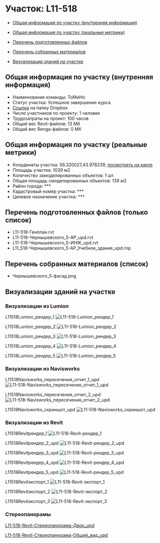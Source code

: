 # Участок: L11-518

* [Общая информация по участку (внутренняя информация)](#Chapter1)

* [Общая информация по участку (реальные метрики)](#Chapter2)

* [Перечень подготовленных файлов](#Chapter3)

* [Перечень собранных материалов](#Chapter4)

* [Визуализации зданий на участке](#Chapter6)

## <a id="Chapter1"></a> Общая информация по участку (внутренняя информация)
+ Наименование команды: ТоМиНо
+ Статус участка: Успешное завершение курса
+ [Ссылка](https://www.dropbox.com/sh/wvvgv1nw1iqred9/AADgPVp61GfTDdWn-irKdbCRa/L11_518?dl=0) на папку Dropbox
+ Число участников по проекту: 1 человек
+ Трудозатраты на проект: 100 часов
+ Общий вес Revit-файлов: 13 Мб
+ Общий вес Renga-файлов: 0 Мб
## <a id="Chapter2"></a> Общая информация по участку (реальные метрики)
+ Координаты участка: 56.320027,43.978239, [посмотреть на карте](https://yandex.ru/maps/47/nizhny-novgorod/?ll=43.978239%2C56.320027&z=19)
+ Площадь участка: 1039 м2
+ Количество замоделированных объектов: 1 шт.
+ Общая площадь смоделированных объектов: 139 м2
+ Район города: *** 
+ Кадастровый номер участка: *** 
+ Целевое назначение участка: *** 
## <a id="Chapter3"></a> Перечень подготовленных файлов (только список)
+ L11-518-Генплан.rvt
+ L11-518-Чернышевского_5-АР_upd.rvt
+ L11-518-Чернышевского_5-ИНЖ_upd.rvt
+ L11_518-Чернышевского_5-АР_Учебное_здание_upd.rnp
## <a id="Chapter4"></a> Перечень собранных материалов (список)
+ Чернышевского_5-фасад.png
## <a id="Chapter6"></a> Визуализации зданий на участке
### Визуализации из Lumion
L11518Lumion_рендер_1
![L11-518-Lumion_рендер_1](/Images/L11_518/L11-518-Lumion_рендер_1_Compressed.jpg)

L11518Lumion_рендер_2
![L11-518-Lumion_рендер_2](/Images/L11_518/L11-518-Lumion_рендер_2_Compressed.jpg)

L11518Lumion_рендер_3
![L11-518-Lumion_рендер_3](/Images/L11_518/L11-518-Lumion_рендер_3_Compressed.jpg)

L11518Lumion_рендер_4
![L11-518-Lumion_рендер_4](/Images/L11_518/L11-518-Lumion_рендер_4_Compressed.jpg)

L11518Lumion_рендер_5
![L11-518-Lumion_рендер_5](/Images/L11_518/L11-518-Lumion_рендер_5_Compressed.jpg)

### Визуализации из Navisworks
L11518Navisworks_пересечения_отчет_1_upd
![L11-518-Navisworks_пересечения_отчет_1_upd](/Images/L11_518/L11-518-Navisworks_пересечения_отчет_1_upd_Compressed.jpg)

L11518Navisworks_пересечения_отчет_2_upd
![L11-518-Navisworks_пересечения_отчет_2_upd](/Images/L11_518/L11-518-Navisworks_пересечения_отчет_2_upd_Compressed.jpg)

L11518Navisworks_скриншот_upd
![L11-518-Navisworks_скриншот_upd](/Images/L11_518/L11-518-Navisworks_скриншот_upd_Compressed.jpg)

### Визуализации из Revit
L11518Revitрендер_1
![L11-518-Revit-рендер_1](/Images/L11_518/L11-518-Revit-рендер_1_Compressed.jpg)

L11518Revitрендер_2_upd
![L11-518-Revit-рендер_2_upd](/Images/L11_518/L11-518-Revit-рендер_2_upd_Compressed.jpg)

L11518Revitрендер_3_upd
![L11-518-Revit-рендер_3_upd](/Images/L11_518/L11-518-Revit-рендер_3_upd_Compressed.jpg)

L11518Revitрендер_4_upd
![L11-518-Revit-рендер_4_upd](/Images/L11_518/L11-518-Revit-рендер_4_upd_Compressed.jpg)

L11518Revitрендер_5_upd
![L11-518-Revit-рендер_5_upd](/Images/L11_518/L11-518-Revit-рендер_5_upd_Compressed.jpg)

L11518Revitэкспорт_1
![L11-518-Revit-экспорт_1](/Images/L11_518/L11-518-Revit-экспорт_1_Compressed.jpg)

L11518Revitэкспорт_2
![L11-518-Revit-экспорт_2](/Images/L11_518/L11-518-Revit-экспорт_2_Compressed.jpg)

L11518Revitэкспорт_3
![L11-518-Revit-экспорт_3](/Images/L11_518/L11-518-Revit-экспорт_3_Compressed.jpg)

### Стереопанорамы
[L11-518-Revit-Стереопанорама-Двор_upd](https://pano.autodesk.com/pano.html?url=jpgs/4a6d5af9-8095-41de-b78c-58395dc9aff8&version=2)

[L11-518-Revit-Стереопанорама-Общий_вид_upd](https://pano.autodesk.com/pano.html?url=jpgs/a46a2339-6680-4cd9-9530-029b9d1cb66c&version=2)

